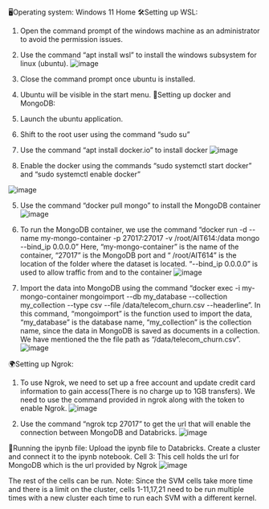 
🖥️Operating system: Windows 11 Home
🛠️Setting up WSL:
1.	Open the command prompt of the windows machine as an administrator to avoid the permission issues.
2.	Use the command “apt install wsl” to install the windows subsystem for linux (ubuntu).
 ![image](https://github.com/user-attachments/assets/0fcd48da-47f1-454d-832f-37c81d89b073)

3.	Close the command prompt once ubuntu is installed.
4.	Ubuntu will be visible in the start menu.
🐳Setting up docker and MongoDB:
1.	Launch the ubuntu application.
2.	Shift to the root user using the command “sudo su”
3.	Use the command “apt install docker.io” to install docker
 ![image](https://github.com/user-attachments/assets/7e5c2b5d-eaa8-4157-9516-47c5e95aa71a)

4.	Enable the docker using the commands “sudo systemctl start docker” and “sudo systemctl enable docker”
 
![image](https://github.com/user-attachments/assets/3efbccbf-2778-42a0-b501-d0a432fd2b0a)



5.	Use the command “docker pull mongo” to install the MongoDB container
 ![image](https://github.com/user-attachments/assets/6ab07987-f137-417f-985f-fc4786fbc42d)

6.	To run the MongoDB container, we use the command “docker run -d --name my-mongo-container -p 27017:27017 -v /root/AIT614:/data mongo --bind_ip 0.0.0.0”
Here, “my-mongo-container” is the name of the container, “27017” is the MongoDB port and “ /root/AIT614” is the location of the folder where the dataset is located. “--bind_ip 0.0.0.0” is used to allow traffic from and to the container
 ![image](https://github.com/user-attachments/assets/2e7bccf2-bc76-4c19-8b6c-d7ad7ed93e8f)

7.	Import the data into MongoDB using the command “docker exec -i my-mongo-container mongoimport --db my_database --collection my_collection --type csv --file /data/telecom_churn.csv --headerline”. In this command, “mongoimport” is the function used to import the data, “my_database” is the database name, “my_collection” is the collection name, since the data in MongoDB is saved as documents in a collection. We have mentioned the the file path as “/data/telecom_churn.csv”.
 ![image](https://github.com/user-attachments/assets/39fab56d-a749-4644-b926-e6ac90a2b840)

🌍Setting up Ngrok:
1.	To use Ngrok, we need to set up a free account and update credit card  information to gain access(There is no charge up to 1GB transfers). We need to use the command provided in ngrok along with the token to enable Ngrok.
 ![image](https://github.com/user-attachments/assets/be30b336-838d-491f-b654-c3181875e889)

2.	Use the command “ngrok tcp 27017” to get the url that will enable the connection between MongoDB and Databricks. 
 ![image](https://github.com/user-attachments/assets/36b860ed-b8f4-400d-866f-ab1ad7fc7836)

📜Running the ipynb file:
Upload the ipynb file to Databricks.
Create a cluster and connect it to the ipynb notebook.
Cell 3: This cell holds the url for MongoDB which is the url provided by Ngrok
 ![image](https://github.com/user-attachments/assets/5b530636-8f46-4749-973f-d1c71fdb560f)

The rest of the cells can be run.
Note: Since the SVM cells take more time and there is a limit on the cluster, cells 1-11,17,21 need to be run multiple times with a new cluster each time to run each SVM with a different kernel.
